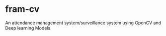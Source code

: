 # fram-cv
An attendance management system/surveillance system using OpenCV and Deep learning Models.

